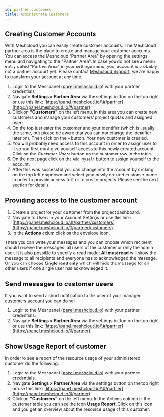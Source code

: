 ```yaml
---
id: partner.customers
title: Administrate Customers
---
```


## Creating Customer Accounts

With Meshcloud you can easily create customer accounts. The Meshcloud partner area is the place to create and manage your customer accounts. You can access the Meshcloud "Partner Area" by opening the settings menu and navigating to the "Partner Area". In case you do not see a menu entry called "Partner Area" in your settings menu, your account is probably not a partner account yet. Please contact [Meshcloud Support](https://support.meshcloud.io),  we are happy to transform your account at any time.

1. Login to the Meshpanel \([panel.meshcloud.io](https://panel.meshcloud.io)\) with your partner credentials
2. Navigate **Settings &gt; Partner Area** via the settings button on the top right or use this link:
   [https://panel.meshcloud.io/\#/partner](https://panel.meshcloud.io/#/partner)
3. Click on **"Customers"** on the left menu. In this area you can create new customers and manage
   your customers’ project quotas and assigned users.
4. On the top just enter the customer and your identifier (which is usually the same, but please be aware that you can not change the identifier later on). Then click on the `+` button. Your new customer is created.
5. You will probably need access to this account in order to assign user to it so you first must give yourself access to this newly created account. Click on the *Customer Users* button on the customer row in the table.
6. On the next page click on the `Add Myself` button to assign yourself to the account.
7. After this was successful you can change into the account by clicking on the top left dropdown and select your newly created customer name in order to provide access to it or to create projects. Please see the next section for details.

## Providing access to the customer account

1. Create a project for your customer from the project dashboard.
2. Navigate to Users in your Account Settings or use this link:
    [https://panel.meshcloud.io/\#/partner/customers](https://panel.meshcloud.io/#/partner/customers).
3. In the **Actions** colum click on the envelope icon.

There you can write your messages and you can choose which recipient should receive the messages: all users of the customer or only the admin user.
It is also possible to specify a read mode: **All must read** will show the message to all recipients and everyone has to acknowledged the message. Or you can choose **Single read only** which will hide the message for all other users if one single user has acknowledged it.

## Send messages to customer users

If you want to send a short notification to the user of your managed customers account you can do so:

1. Login to the Meshpanel \([panel.meshcloud.io](https://panel.meshcloud.io)\) with your partner credentials.
2. Navigate **Settings &gt; Partner Area** via the settings button on the top right or use this link:
   [https://panel.meshcloud.io/\#/partner](https://panel.meshcloud.io/#/partner).

## Show Usage Report of customer

In order to see a report of the resource usage of your administered customer do the following:

1. Login to the Meshpanel \([panel.meshcloud.io](https://panel.meshcloud.io)\) with your partner credentials.
2. Navigate **Settings &gt; Partner Area** via the settings button on the top right or use this link:
   [https://panel.meshcloud.io/\#/partner](https://panel.meshcloud.io/#/partner).
3. Click on **"Customers"** on the left menu. In the Actions column in the customer table you can see the icon **Usage Report**. Click on this icon and you get an overview about the resource usage of this customer.



